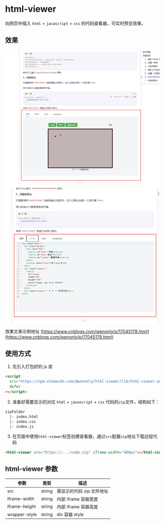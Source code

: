 # html-viewer

向网页中插入 `html` + `javascript` + `css` 的代码查看器，可实时预览效果。

## 效果

![demo](https://github.com/wenonly/html-viewer/raw/main/demo/demo1.jpg)
![code](https://github.com/wenonly/html-viewer/raw/main/demo/demo2.jpg)

效果文章示例地址 [https://www.cnblogs.com/wenonly/p/17045178.html](https://www.cnblogs.com/wenonly/p/17045178.html)

## 使用方式

1. 先引入打包好的 js 库

```html
<script
  src="https://npm.elemecdn.com/@wenonly/html-viewer/lib/html-viewer.umd.js"
  defer
></script>
```

2. 准备好需要显示的对应 `html` + `javascript` + `css` 代码的`zip`文件，结构如下：

```
zipFolder
  |- index.html
  |- index.css
  |- index.js
```

3. 在页面中使用`html-viewer`标签创建查看器，通过`src`配置`zip`地址下载远程代码

```html
<html-viewer src="https://.../code.zip" iframe-width="800px"></html-viewer>
```

## html-viewer 参数

| 参数          | 类型   | 描述                      |
| ------------- | ------ | ------------------------- |
| src           | string | 需显示的代码 zip 文件地址 |
| iframe-width  | string | 内部 iframe 容器宽度      |
| iframe-height | string | 内部 iframe 容器高度      |
| wrapper-style | string | div 容器 style            |
